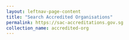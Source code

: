 ```yaml
---
layout: leftnav-page-content
title: "Search Accredited Organisations"
permalink: https://sac-accreditations.gov.sg 
collection_name: accredited-org
---
```

